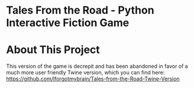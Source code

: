 # Tales From the Road - Python Interactive Fiction Game


# About This Project
This version of the game is decrepit and has been abandoned in favor of a much more user friendly Twine version, which you can find here: https://github.com/Iforgotmybrain/Tales-from-the-Road-Twine-Version

